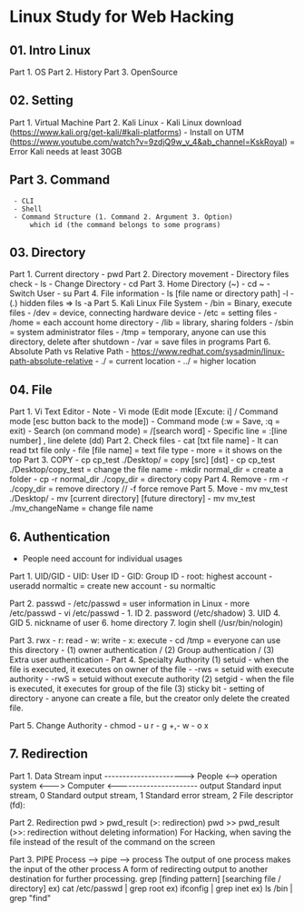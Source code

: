 # Linux Study for Web Hacking

## 01. Intro Linux
 Part 1. OS
 Part 2. History
 Part 3. OpenSource

## 02. Setting
 Part 1. Virtual Machine 
 Part 2. Kali Linux
     - Kali Linux download (https://www.kali.org/get-kali/#kali-platforms)
     - Install on UTM (https://www.youtube.com/watch?v=9zdjQ9w_v_4&ab_channel=KskRoyal)
        = Error Kali needs at least 30GB
## Part 3. Command
     - CLI
     - Shell
     - Command Structure (1. Command 2. Argument 3. Option)
         which id (the command belongs to some programs)

## 03. Directory
 Part 1. Current directory - pwd
 Part 2. Directory movement 
     - Directory files check - ls
     - Change Directory - cd
 Part 3. Home Directory (~) - cd ~
     - Switch User - su
 Part 4. File information - ls [file name or directory path] -l
     - (.) hidden files => ls -a
 Part 5. Kali Linux File System
     - /bin = Binary, execute files
     - /dev = device, connecting hardware device
     - /etc = setting files
     - /home = each account home directory
     - /lib = library, sharing folders
     - /sbin = system administrator files
     - /tmp = temporary, anyone can use this directory, delete after shutdown
     - /var = save files in programs
 Part 6. Absolute Path vs Relative Path
    - https://www.redhat.com/sysadmin/linux-path-absolute-relative
    - ./ = current location
    - ../ = higher location
    
## 04. File
 Part 1. Vi Text Editor - Note
    - Vi mode (Edit mode [Excute: i] / Command mode [esc button back to the mode])
    - Command mode (:w = Save, :q = exit)
    - Search (on command mode) = /[search word]
    - Specific line = :[line number] , line delete (dd)
 Part 2. Check files
    - cat [txt file name]
    - It can read txt file only
    - file [file name] = text file type
    - more = it shows on the top
 Part 3. COPY
    - cp cp_test ./Desktop/        = copy [src] [dst]
    - cp cp_test ./Desktop/copy_test    = change the file name
    - mkdir normal_dir          = create a folder
    - cp -r normal_dir ./copy_dir      = directory copy
 Part 4. Remove
    - rm -r ./copy_dir       = remove directory // -f force remove
 Part 5. Move
    - mv mv_test ./Desktop/
    - mv [current directory] [future directory]
    - mv mv_test ./mv_changeName          = change file name
    
## 6. Authentication
  - People need account for individual usages

 Part 1. UID/GID
    - UID: User ID
    - GID: Group ID
    - root: highest account
    - useradd normaltic       = create new account
    - su normaltic
    
 Part 2. passwd
    - /etc/passwd    = user information in Linux
    - more /etc/passwd
    - vi /etc/passwd
    - 1. ID 2. password (/etc/shadow) 3. UID 4. GID 5. nickname of user 6. home directory 7. login shell (/usr/bin/nologin)
      
 Part 3. rwx
    - r: read
    - w: write
    - x: execute
    - cd /tmp      = everyone can use this directory
    - (1) owner authentication / (2) Group authentication / (3) Extra user authentication
    - 
 Part 4. Specialty Authority 
    (1) setuid - when the file is executed, it executes on owner of the file
               - -rws = setuid with execute authority
               - -rwS = setuid without execute authority
    (2) setgid - when the file is executed, it executes for group of the file
    (3) sticky bit - setting of directory
                   - anyone can create a file, but the creator only delete the created file.
      
 Part 5. Change Authority
    - chmod
    - u         r
    - g    +,-  w
    - o         x

## 7. Redirection
 Part 1. Data Stream
            input ---------------------->
       People <--> operation system <---> Computer
            <---------------------- output
   Standard input stream, 0
   Standard output stream, 1
   Standard error stream, 2
   File descriptor (fd):
   
 Part 2. Redirection
   pwd > pwd_result    (>: redirection)
   pwd >> pwd_result    (>>: redirection without deleting information)
   For Hacking, when saving the file instead of the result of the command on the screen
   
 Part 3. PIPE
   Process --> pipe --> process
   The output of one process makes the input of the other process
   A form of redirecting output to another destination for further processing.
   grep [finding pattern] [searching file / directory]
   ex) cat /etc/passwd | grep root
   ex) ifconfig | grep inet
   ex) ls /bin | grep "find"

